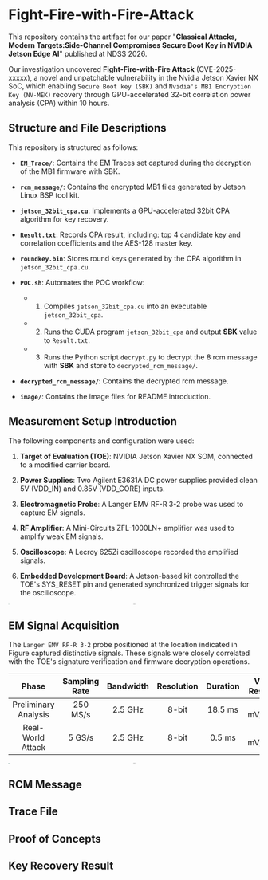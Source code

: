 # Fight-Fire-with-Fire-Attack
This repository contains the artifact for our paper "**Classical Attacks, Modern Targets:Side-Channel Compromises Secure Boot Key in NVIDIA Jetson Edge AI**" published at NDSS 2026.

Our investigation uncovered **Fight-Fire-with-Fire Attack** (CVE-2025-xxxxx), a novel and unpatchable vulnerability in the Nvidia Jetson Xavier NX SoC, which enabling `Secure Boot key (SBK)` and `Nvidia's MB1 Encryption Key (NV-MEK)` recovery through GPU-accelerated 32-bit correlation power analysis (CPA) within 10 hours.
## Structure and File Descriptions
This repository is structured as follows:
- **`EM_Trace/`**: Contains the EM Traces set captured during the decryption of the MB1 firmware with SBK.

- **`rcm_message/`**: Contains the encrypted MB1 files generated by Jetson Linux BSP tool kit.  

- **`jetson_32bit_cpa.cu`**: Implements a GPU-accelerated 32bit CPA algorithm for key recovery.
  
- **`Result.txt`**: Records CPA result, including: top 4 candidate key and correlation coefficients and the AES-128 master key.
  
- **`roundkey.bin`**: Stores round keys generated by the CPA algorithm in `jetson_32bit_cpa.cu`.
  
- **`POC.sh`**: Automates the POC workflow:
  - 1. Compiles `jetson_32bit_cpa.cu` into an executable `jetson_32bit_cpa`.
  - 2. Runs the CUDA program `jetson_32bit_cpa` and output **SBK** value to `Result.txt`.
  - 3. Runs the Python script `decrypt.py` to decrypt the 8 rcm message with **SBK** and store to `decrypted_rcm_message/`.
  
- **`decrypted_rcm_message/`**: Contains the decrypted rcm message.

- **`image/`**: Contains the image files for README introduction.

## Measurement Setup Introduction
The following components and configuration were used:
1. **Target of Evaluation (TOE)**: NVIDIA Jetson Xavier NX SOM, connected to a modified carrier board.

2. **Power Supplies**: Two Agilent E3631A DC power supplies provided clean 5V (VDD_IN) and 0.85V (VDD_CORE) inputs.

3. **Electromagnetic Probe**: A Langer EMV RF-R 3-2 probe was used to capture EM signals.

4. **RF Amplifier**: A Mini-Circuits ZFL-1000LN+ amplifier was used to amplify weak EM signals.

5. **Oscilloscope**: A Lecroy 625Zi oscilloscope recorded the amplified signals.

6. **Embedded Development Board**: A Jetson-based kit controlled the TOE's SYS_RESET pin and generated synchronized trigger signals for the oscilloscope.

<div style="text-align:center">
<img src="./image/setup.svg" alt="probe" style="zoom:10%; display: block; margin: 0 auto;" /></div>

## EM Signal Acquisition
The `Langer EMV RF-R 3-2` probe positioned at the location indicated in Figure captured distinctive signals. These signals were closely correlated with the TOE's signature verification and firmware decryption operations.

  |        Phase         | Sampling Rate | Bandwidth | Resolution | Duration | Vertical Resolution |
  | :------------------: | :-----------: | :-------: | :--------: | :------: | :-----------------: |
  | Preliminary Analysis |   250 MS/s    |  2.5 GHz  |   8-bit    | 18.5 ms  |    5 mV/division    |
  |   Real-World Attack   |    5 GS/s     |  2.5 GHz  |   8-bit    |  0.5 ms  |    5 mV/division    |

<div style="text-align:center">
<img src="./image/probe.JPG" alt="probe" style="zoom:10%; display: block; margin: 0 auto;" />
</div>

## RCM Message  

## Trace File

## Proof of Concepts

## Key Recovery Result

